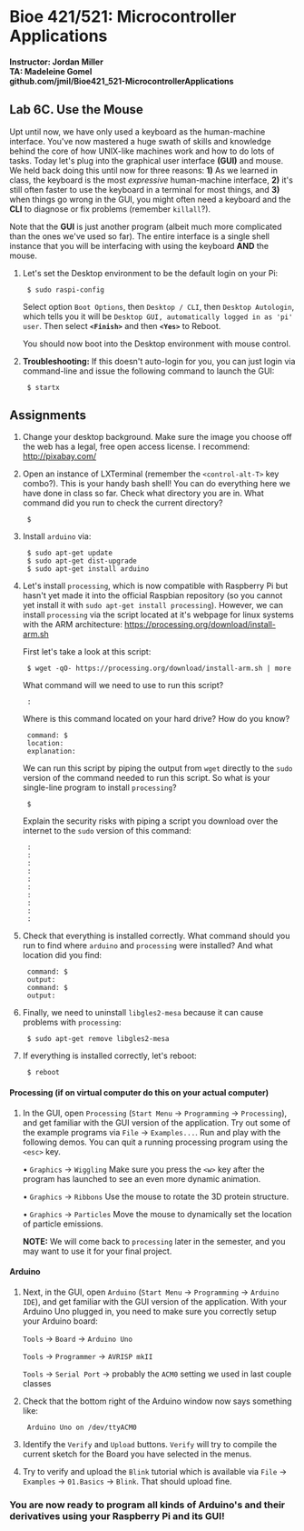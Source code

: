 # Bioe 421/521: Microcontroller Applications
#### Instructor: Jordan Miller<br>TA: Madeleine Gomel<br>github.com/jmil/Bioe421_521-MicrocontrollerApplications

## Lab 6C. Use the Mouse

Upt until now, we have only used a keyboard as the human-machine interface. You've now mastered a huge swath of skills and knowledge behind the core of how UNIX-like machines work and how to do lots of tasks. Today let's plug into the graphical user interface **(GUI)** and mouse. We held back doing this until now for three reasons: **1)** As we learned in class, the keyboard is the most *expressive* human-machine interface, **2)** it's still often faster to use the keyboard in a terminal for most things, and **3)** when things go wrong in the GUI, you might often need a keyboard and the **CLI** to diagnose or fix problems (remember `killall`?).

Note that the **GUI** is just another program (albeit much more complicated than the ones we've used so far). The entire interface is a single shell instance that you will be interfacing with using the keyboard **AND** the mouse.


1. Let's set the Desktop environment to be the default login on your Pi:

		$ sudo raspi-config

	Select option `Boot Options`, then `Desktop / CLI`, then `Desktop Autologin`, which tells you it will be `Desktop GUI, automatically logged in as 'pi' user`. Then select **`<Finish>`** and then **`<Yes>`** to Reboot.

	You should now boot into the Desktop environment with mouse control.

1. **Troubleshooting:** If this doesn't auto-login for you, you can just login via command-line and issue the following command to launch the GUI:

		$ startx


## Assignments

1. Change your desktop background. Make sure the image you choose off the web has a legal, free open access license. I recommend:
http://pixabay.com/


1. Open an instance of LXTerminal (remember the `<control-alt-T>` key combo?). This is your handy bash shell! You can do everything here we have done in class so far. Check what directory you are in. What command did you run to check the current directory?

		$ 

1. Install `arduino` via:

		$ sudo apt-get update
		$ sudo apt-get dist-upgrade
		$ sudo apt-get install arduino 
		
1. Let's install `processing`, which is now compatible with Raspberry Pi but hasn't yet made it into the official Raspbian repository (so you cannot yet install it with `sudo apt-get install processing`). However, we can install `processing` via the script located at it's webpage for linux systems with the ARM architecture:
https://processing.org/download/install-arm.sh

	First let's take a look at this script:
	
		$ wget -qO- https://processing.org/download/install-arm.sh | more
		
	What command will we need to use to run this script?
	
		: 
		
	Where is this command located on your hard drive? How do you know?
	
		command: $ 
		location:
		explanation: 
	
	We can run this script by piping the output from `wget` directly to the `sudo` version of the command needed to run this script. So what is your single-line program to install `processing`?
	
		$ 
		
	
	Explain the security risks with piping a script you download over the internet to the `sudo` version of this command:
	
		:
		:
		:
		:
		:
		:
		:
		:
		:
		: 
	
1. Check that everything is installed correctly. What command should you run to find where `arduino` and `processing` were installed? And what location did you find:

		command: $ 
		output: 
		command: $
		output: 
		
1. Finally, we need to uninstall `libgles2-mesa` because it can cause problems with `processing`:

		$ sudo apt-get remove libgles2-mesa
	
1. If everything is installed correctly, let's reboot:

		$ reboot


#### Processing (if on virtual computer do this on your actual computer)

1. In the GUI, open `Processing` (`Start Menu` -> `Programming` -> `Processing`), and get familiar with the GUI version of the application. Try out some of the example programs via `File` -> `Examples...`. Run and play with the following demos. You can quit a running processing program using the `<esc>` key.


	• `Graphics` -> `Wiggling`
	Make sure you press the `<w>` key after the program has launched to see an even more dynamic animation. 
	
	• `Graphics` -> `Ribbons`
	Use the mouse to rotate the 3D protein structure.
		
	• `Graphics` -> `Particles`
	Move the mouse to dynamically set the location of particle emissions.


	**NOTE:** We will come back to `processing` later in the semester, and you may want to use it for your final project.

#### Arduino

1. Next, in the GUI, open `Arduino` (`Start Menu` -> `Programming` -> `Arduino IDE`), and get familiar with the GUI version of the application. With your Arduino Uno plugged in, you need to make sure you correctly setup your Arduino board:

	`Tools` -> `Board` -> `Arduino Uno` 

	`Tools` -> `Programmer` -> `AVRISP mkII`
	
	`Tools` -> `Serial Port` -> probably the `ACM0` setting we used in last couple classes
	
1. Check that the bottom right of the Arduino window now says something like:

		Arduino Uno on /dev/ttyACM0


1. Identify the `Verify` and `Upload` buttons. `Verify` will try to compile the current sketch for the Board you have selected in the menus.

1. Try to verify and upload the `Blink` tutorial which is available via `File` -> `Examples` -> `01.Basics` -> `Blink`. That should upload fine.

### You are now ready to program all kinds of Arduino's and their derivatives using your Raspberry Pi and its GUI!
	

